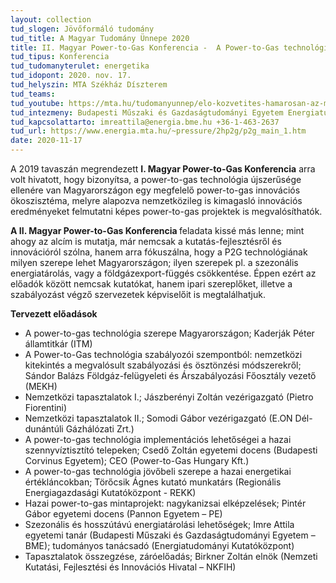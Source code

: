```yaml
---
layout: collection
tud_slogen: Jövőformáló tudomány
tud_title: A Magyar Tudomány Ünnepe 2020
title: II. Magyar Power-to-Gas Konferencia -  A Power-to-Gas technológia jövőbeli szerepe Magyarországon
tud_tipus: Konferencia
tud_tudomanyterulet: energetika
tud_idopont: 2020. nov. 17.
tud_helyszin: MTA Székház Díszterem
tud_teams:
tud_youtube: https://mta.hu/tudomanyunnep/elo-kozvetites-hamarosan-az-mta-youtube-csatornajan-110888
tud_intezmeny: Budapesti Műszaki és Gazdaságtudományi Egyetem Energiatudományi Kutatóközpont, Budapesti Corvinus Egyetem Power-to-Gas Hungary Kft.
tud_kapcsolattarto: imreattila@energia.bme.hu +36-1-463-2637
tud_url: https://www.energia.mta.hu/~pressure/2hp2g/p2g_main_1.htm
date: 2020-11-17
---
```

A 2019 tavaszán megrendezett <b>I. Magyar Power-to-Gas Konferencia</b> arra volt hivatott, hogy bizonyítsa, a power-to-gas technológia újszerűsége ellenére van Magyarországon egy megfelelő power-to-gas innovációs ökoszisztéma, melyre alapozva nemzetközileg is kimagasló innovációs eredményeket felmutatni képes power-to-gas projektek is megvalósíthatók.
 
<b>A II. Magyar Power-to-Gas Konferencia </b> feladata kissé más lenne; mint ahogy az alcím is mutatja, már nemcsak a kutatás-fejlesztésről és innovációról szólna, hanem arra fókuszálna, hogy a P2G technológiának milyen szerepe lehet Magyarországon; ilyen  szerepek pl. a szezonális energiatárolás, vagy a földgázexport-függés csökkentése. Éppen ezért az előadók között nemcsak kutatókat, hanem ipari szereplőket, illetve a szabályozást végző szervezetek
képviselőit is megtalálhatjuk.

<b>Tervezett előadások</b>

- A power-to-gas technológia szerepe Magyarországon; Kaderják Péter államtitkár (ITM)
- A Power-to-Gas technológia szabályozói szempontból: nemzetközi kitekintés a megvalósult szabályozási és ösztönzési módszerekről; 
Sándor Balázs Földgáz-felügyeleti és Árszabályozási Főosztály vezető (MEKH)
- Nemzetközi tapasztalatok I.; Jászberényi Zoltán vezérigazgató (Pietro Fiorentini)
- Nemzetközi tapasztalatok II.; Somodi Gábor vezérigazgató (E.ON Dél-dunántúli Gázhálózati Zrt.)
- A power-to-gas technológia implementációs lehetőségei a hazai
szennyvíztisztító telepeken; Csedő Zoltán egyetemi docens (Budapesti Corvinus Egyetem); CEO (Power-to-Gas Hungary Kft.)
- A power-to-gas technológia jövőbeli szerepe a hazai energetikai értékláncokban; Törőcsik Ágnes kutató munkatárs (Regionális Energiagazdasági Kutatóközpont - REKK)
- Hazai power-to-gas mintaprojekt: nagykanizsai elképzelések; Pintér Gábor egyetemi docens (Pannon Egyetem – PE)
- Szezonális és hosszútávú energiatárolási lehetőségek; Imre Attila egyetemi tanár (Budapesti Műszaki és Gazdaságtudományi
Egyetem – BME); tudományos tanácsadó (Energiatudományi Kutatóközpont)
- Tapasztalatok összegzése, záróelőadás; Birkner Zoltán elnök (Nemzeti Kutatási, Fejlesztési és Innovációs Hivatal –
NKFIH)
